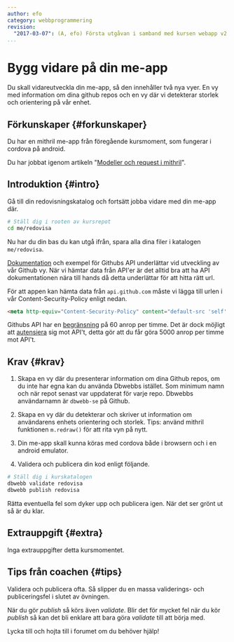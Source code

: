 ```yaml
---
author: efo
category: webbprogrammering
revision:
  "2017-03-07": (A, efo) Första utgåvan i samband med kursen webapp v2.
...
```

Bygg vidare på din me-app
==================================

Du skall vidareutveckla din me-app, så den innehåller två nya vyer. En vy med information om dina github repos och en vy där vi detekterar storlek och orientering på vår enhet.

<!--more-->



Förkunskaper {#forkunskaper}
-----------------------

Du har en mithril me-app från föregående kursmoment, som fungerar i cordova på android.

Du har jobbat igenom artikeln "[Modeller och request i mithril](kunskap/mithril-modeller-och-request)".

<!-- Du har jobbat igenom artikeln "[Att göra en mobilapp av en mobil-anpassad webbplats](kunskap/kunskap/att-gora-en-mobilapp-av-en-mobil-anpassad-webbplats)". -->



Introduktion {#intro}
-----------------------

Gå till din redovisningskatalog och fortsätt jobba vidare med din me-app där.

```bash
# Ställ dig i rooten av kursrepot
cd me/redovisa
```

Nu har du din bas du kan utgå ifrån, spara alla dina filer i katalogen `me/redovisa`.

[Dokumentation](https://developer.github.com/v3/) och exempel för Githubs API underlättar vid utveckling av vår Github vy. När vi hämtar data från API'er är det alltid bra att ha API dokumentationen nära till hands då detta underlättar för att hitta rätt url.

För att appen kan hämta data från `api.github.com` måste vi lägga till urlen i vår Content-Security-Policy enligt nedan.

```html
<meta http-equiv="Content-Security-Policy" content="default-src 'self' https://api.github.com data: gap: https://ssl.gstatic.com 'unsafe-eval'; style-src 'self' 'unsafe-inline'; media-src *; img-src 'self' data: content:;">
```

Githubs API har en [begränsning](https://developer.github.com/v3/#rate-limiting) på 60 anrop per timme. Det är dock möjligt att [autensiera](https://developer.github.com/v3/#authentication) sig mot API't, detta gör att du får göra 5000 anrop per timme mot API't.



Krav {#krav}
-----------------------

1. Skapa en vy där du presenterar information om dina Github repos, om du inte har egna kan du använda Dbwebbs istället. Som minimum namn och när repot senast var uppdaterat för varje repo. Dbwebbs användarnamn är `dbwebb-se` på Github.

1. Skapa en vy där du detekterar och skriver ut information om användarens enhets orientering och storlek. Tips: använd mithril funktionen `m.redraw()` för att rita vyn på nytt.

1. Din me-app skall kunna köras med cordova både i browsern och i en android emulator.

1. Validera och publicera din kod enligt följande.

```bash
# Ställ dig i kurskatalogen
dbwebb validate redovisa
dbwebb publish redovisa
```

Rätta eventuella fel som dyker upp och publicera igen. När det ser grönt ut så är du klar.



Extrauppgift {#extra}
-----------------------

Inga extrauppgifter detta kursmomentet.



Tips från coachen {#tips}
-----------------------

Validera och publicera ofta. Så slipper du en massa validerings- och publiceringsfel i slutet av övningen.

När du gör *publish* så körs även *validate*. Blir det för mycket fel när du kör *publish* så kan det bli enklare att bara göra *validate* till att börja med.

Lycka till och hojta till i forumet om du behöver hjälp!
